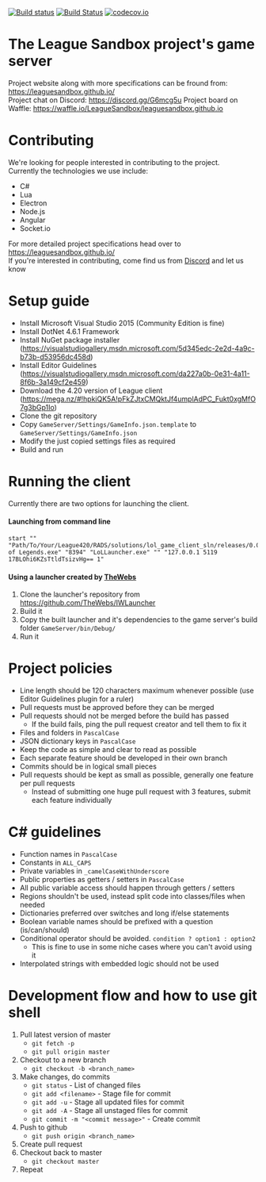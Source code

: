[![Build status](https://ci.appveyor.com/api/projects/status/7olahkndcs3r295p/branch/master?svg=true)](https://ci.appveyor.com/project/MythicManiac/gameserver/branch/master)
[![Build Status](https://travis-ci.org/LeagueSandbox/GameServer.svg?branch=master)](https://travis-ci.org/LeagueSandbox/GameServer)
[![codecov.io](https://codecov.io/github/LeagueSandbox/GameServer/coverage.svg?branch=master)](https://codecov.io/github/LeagueSandbox/GameServer?branch=master)
# The League Sandbox project's game server
Project website along with more specifications can be fround from: https://leaguesandbox.github.io/  
Project chat on Discord: https://discord.gg/G6mcg5u 
Project board on Waffle: https://waffle.io/LeagueSandbox/leaguesandbox.github.io

# Contributing
We're looking for people interested in contributing to the project.  
Currently the technologies we use include:
* C#
* Lua
* Electron
* Node.js
* Angular
* Socket.io

For more detailed project specifications head over to https://leaguesandbox.github.io/  
If you're interested in contributing, come find us from [Discord](https://discord.gg/0vmmZ6VAwXB05gB6) and let us know

# Setup guide
* Install Microsoft Visual Studio 2015 (Community Edition is fine)
* Install DotNet 4.6.1 Framework
* Install NuGet package installer (https://visualstudiogallery.msdn.microsoft.com/5d345edc-2e2d-4a9c-b73b-d53956dc458d)
* Install Editor Guidelines (https://visualstudiogallery.msdn.microsoft.com/da227a0b-0e31-4a11-8f6b-3a149cf2e459)
* Download the 4.20 version of League client (https://mega.nz/#!hpkiQK5A!pFkZJtxCMQktJf4umplAdPC_Fukt0xgMfO7g3bGp1Io)
* Clone the git repository
* Copy `GameServer/Settings/GameInfo.json.template` to `GameServer/Settings/GameInfo.json`
* Modify the just copied settings files as required
* Build and run

# Running the client
Currently there are two options for launching the client.

#### Launching from command line
```
start "" "Path/To/Your/League420/RADS/solutions/lol_game_client_sln/releases/0.0.1.68/deploy/League of Legends.exe" "8394" "LoLLauncher.exe" "" "127.0.0.1 5119 17BLOhi6KZsTtldTsizvHg== 1"
```

#### Using a launcher created by [TheWebs](https://github.com/TheWebs)
1. Clone the launcher's repository from https://github.com/TheWebs/IWLauncher
2. Build it
3. Copy the built launcher and it's dependencies to the game server's build folder `GameServer/bin/Debug/`
4. Run it

# Project policies
* Line length should be 120 characters maximum whenever possible (use Editor Guidelines plugin for a ruler)
* Pull requests must be approved before they can be merged
* Pull requests should not be merged before the build has passed
    * If the build fails, ping the pull request creator and tell them to fix it
* Files and folders in `PascalCase`
* JSON dictionary keys in `PascalCase`
* Keep the code as simple and clear to read as possible
* Each separate feature should be developed in their own branch
* Commits should be in logical small pieces
* Pull requests should be kept as small as possible, generally one feature per pull requests
    * Instead of submitting one huge pull request with 3 features, submit each feature individually

# C# guidelines
* Function names in `PascalCase`
* Constants in `ALL_CAPS`
* Private variables in `_camelCaseWithUnderscore`
* Public properties as getters / setters in `PascalCase`
* All public variable access should happen through getters / setters
* Regions shouldn't be used, instead split code into classes/files when needed
* Dictionaries preferred over switches and long if/else statements
* Boolean variable names should be prefixed with a question (is/can/should)
* Conditional operator should be avoided. `condition ? option1 : option2`
    * This is fine to use in some niche cases where you can't avoid using it
* Interpolated strings with embedded logic should not be used

# Development flow and how to use git shell
1. Pull latest version of master
    * `git fetch -p`
    * `git pull origin master`
2. Checkout to a new branch
    * `git checkout -b <branch_name>`
3. Make changes, do commits
    * `git status` - List of changed files
    * `git add <filename>` - Stage file for commit
    * `git add -u` - Stage all updated files for commit
    * `git add -A` - Stage all unstaged files for commit
    * `git commit -m "<commit message>"` - Create commit
4. Push to github
    * `git push origin <branch_name>`
5. Create pull request
6. Checkout back to master
    * `git checkout master`
7. Repeat

